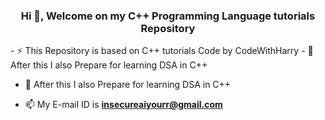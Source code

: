 <h3 align="center">Hi 👋, Welcome on my C++ Programming Language tutorials Repository</h3>
- ⚡ This Repository is based on C++ tutorials Code by CodeWithHarry
- 🌱 After this I also Prepare for learning DSA in C++

- 🌱 After this I also Prepare for learning DSA in C++

- 📫 My E-mail ID is **insecureaiyourr@gmail.com**

